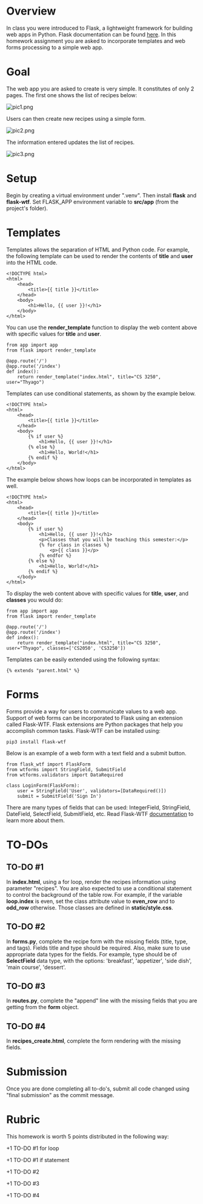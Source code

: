 # Overview

In class you were introduced to Flask, a lightweight framework for building web apps in Python. Flask documentation can be found [here](https://flask.palletsprojects.com/en/3.0.x/). In this homework assignment you are asked to incorporate templates and web forms processing to a simple web app. 

# Goal 

The web app you are asked to create is very simple. It constitutes of only 2 pages. The first one shows the list of recipes below: 

![pic1.png](pics/pic1.png)

Users can then create new recipes using a simple form. 

![pic2.png](pics/pic2.png)

The information entered updates the list of recipes. 

![pic3.png](pics/pic3.png)

# Setup

Begin by creating a virtual environment under ".venv".  Then install **flask** and **flask-wtf**. Set FLASK_APP environment variable to **src/app** (from the project's folder).  

# Templates

Templates allows the separation of HTML and Python code. For example, the following template can be used to render the contents of **title** and **user** into the HTML code. 

```
<!DOCTYPE html>
<html>
    <head>
        <title>{{ title }}</title>
    </head>
    <body>
        <h1>Hello, {{ user }}!</h1>
    </body>
</html>
```

You can use the **render_template** function to display the web content above with specific values for **title** and **user**. 

```
from app import app
from flask import render_template

@app.route('/')
@app.route('/index')
def index():
    return render_template("index.html", title="CS 3250", user="Thyago")
```

Templates can use conditional statements, as shown by the example below. 

```
<!DOCTYPE html>
<html>
    <head>
        <title>{{ title }}</title>
    </head>
    <body>
        {% if user %}
            <h1>Hello, {{ user }}!</h1>
        {% else %}
            <h1>Hello, World!</h1>
        {% endif %}
    </body>
</html>
```

The example below shows how loops can be incorporated in templates as well.

```
<!DOCTYPE html>
<html>
    <head>
        <title>{{ title }}</title>
    </head>
    <body>
        {% if user %}
            <h1>Hello, {{ user }}!</h1>
            <p>Classes that you will be teaching this semester:</p>
            {% for class in classes %}
                <p>{{ class }}</p>
            {% endfor %}
        {% else %}
            <h1>Hello, World!</h1>
        {% endif %}
    </body>
</html>
```

To display the web content above with specific values for **title**, **user**, and **classes** you would do: 

```
from app import app
from flask import render_template

@app.route('/')
@app.route('/index')
def index():
    return render_template("index.html", title="CS 3250", user="Thyago", classes=['CS2050', 'CS3250'])
```

Templates can be easily extended using the following syntax: 

```
{% extends "parent.html" %}
```

# Forms

Forms provide a way for users to communicate values to a web app. Support of web forms can be incorporated to Flask using an extension called Flask-WTF.  Flask extensions are Python packages that help you accomplish common tasks. Flask-WTF can be installed using: 

```
pip3 install flask-wtf
```

Below is an example of a web form with a text field and a submit button. 

```
from flask_wtf import FlaskForm
from wtforms import StringField, SubmitField
from wtforms.validators import DataRequired

class LoginForm(FlaskForm):
    user = StringField('User', validators=[DataRequired()])
    submit = SubmitField('Sign In')
```

There are many types of fields that can be used: IntegerField, StringField, DateField, SelectField, SubmitField, etc. Read Flask-WTF [documentation](https://flask-wtf.readthedocs.io/en/1.2.x/) to learn more about them. 

# TO-DOs

## TO-DO #1

In **index.html**, using a for loop, render the recipes information using parameter "recipes". You are also expected to use a conditional statement to control the background of the table row. For example, if the variable **loop.index** is even, set the class attribute value to **even_row** and to **odd_row** otherwise. Those classes are defined in **static/style.css**. 

## TO-DO #2 

In **forms.py**, complete the recipe form with the missing fields (title, type, and tags). Fields title and type should be required. Also, make sure to use appropriate data types for the fields. For example, type should be of **SelectField** data type, with the options: 'breakfast', 'appetizer', 'side dish', 'main course', 'dessert'. 

## TO-DO #3

In **routes.py**, complete the "append" line with the missing fields that you are getting from the **form** object. 

## TO-DO #4 

In **recipes_create.html**, complete the form rendering with the missing fields. 

# Submission 

Once you are done completing all to-do's, submit all code changed using "final submission" as the commit message. 

# Rubric 

This homework is worth 5 points distributed in the following way: 

+1 TO-DO #1 for loop 

+1 TO-DO #1 if statement 

+1 TO-DO #2

+1 TO-DO #3

+1 TO-DO #4








